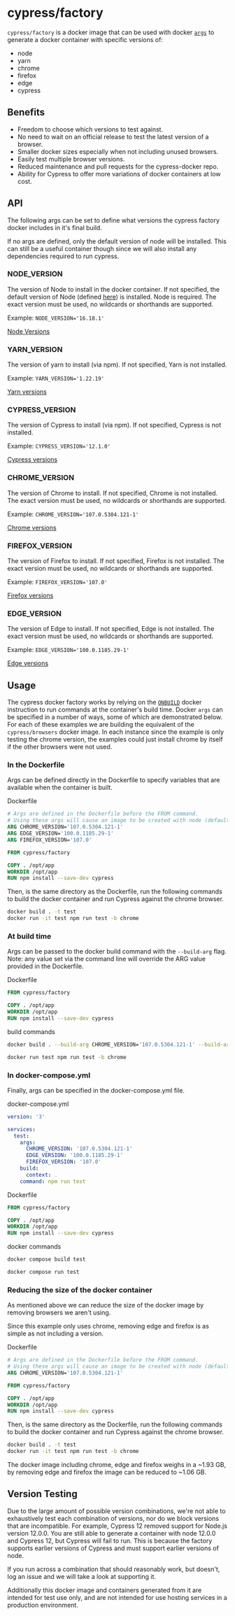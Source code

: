 # cypress/factory

`cypress/factory` is a docker image that can be used with docker [`args`](https://docs.docker.com/engine/reference/builder/#arg) to generate a docker container with specific versions of:

* node
* yarn
* chrome
* firefox
* edge
* cypress

## Benefits

* Freedom to choose which versions to test against.
* No need to wait on an official release to test the latest version of a browser.
* Smaller docker sizes especially when not including unused browsers.
* Easily test multiple browser versions.
* Reduced maintenance and pull requests for the cypress-docker repo.
* Ability for Cypress to offer more variations of docker containers at low cost.

## API

The following args can be set to define what versions the cypress factory docker includes in it's final build.

If no args are defined, only the default version of node will be installed. This can still be a useful container though since we will also install any dependencies required to run cypress.

### NODE_VERSION

The version of Node to install in the docker container. If not specified, the default version of Node (defined [here](./.env)) is installed. Node is required. The exact version must be used, no wildcards or shorthands are supported.

Example: `NODE_VERSION='16.18.1'`

[Node Versions](https://nodejs.org/en/download/releases)

### YARN_VERSION

The version of yarn to install (via npm). If not specified, Yarn is not installed.

Example: `YARN_VERSION='1.22.19'`

[Yarn versions](https://www.npmjs.com/package/yarn)

### CYPRESS_VERSION

The version of Cypress to install (via npm). If not specified, Cypress is not installed.

Example: `CYPRESS_VERSION='12.1.0'`

[Cypress versions](https://www.npmjs.com/package/cypress)

### CHROME_VERSION

The version of Chrome to install. If not specified, Chrome is not installed. The exact version must be used, no wildcards or shorthands are supported.

Example: `CHROME_VERSION='107.0.5304.121-1'`

[Chrome versions](https://www.ubuntuupdates.org/package/google_chrome/stable/main/base/google-chrome-stable)

### FIREFOX_VERSION

The version of Firefox to install. If not specified, Firefox is not installed. The exact version must be used, no wildcards or shorthands are supported.

Example: `FIREFOX_VERSION='107.0'`

[Firefox versions](https://download-installer.cdn.mozilla.net/pub/firefox/releases/)

### EDGE_VERSION

The version of Edge to install. If not specified, Edge is not installed. The exact version must be used, no wildcards or shorthands are supported.

Example: `EDGE_VERSION='100.0.1185.29-1'`

[Edge versions](https://packages.microsoft.com/repos/edge/pool/main/m/microsoft-edge-stable/)

## Usage

The cypress docker factory works by relying on the [`ONBUILD`](https://docs.docker.com/engine/reference/builder/#onbuild) docker instruction to run commands at the container's build time. Docker `args` can be specified in a number of ways, some of which are demonstrated below. For each of these examples we are building the equivalent of the `cypress/browsers` docker image. In each instance since the example is only testing the chrome version, the examples could just install chrome by itself if the other browsers were not used.

### In the Dockerfile

Args can be defined directly in the Dockerfile to specify variables that are available when the container is built.

Dockerfile

```dockerfile
# Args are defined in the Dockerfile before the FROM command.
# Using these args will cause an image to be created with node (default version is 16.18.1), chrome, firefox and edge.
ARG CHROME_VERSION='107.0.5304.121-1'
ARG EDGE_VERSION='100.0.1185.29-1'
ARG FIREFOX_VERSION='107.0'

FROM cypress/factory

COPY . /opt/app
WORKDIR /opt/app
RUN npm install --save-dev cypress
```

Then, is the same directory as the Dockerfile, run the following commands to build the docker container and run Cypress against the chrome browser.

```bash
docker build . -t test
docker run -it test npm run test -b chrome
```

### At build time

Args can be passed to the docker build command with the `--build-arg` flag. Note: any value set via the command line will override the ARG value provided in the Dockerfile.

Dockerfile

```dockerfile
FROM cypress/factory

COPY . /opt/app
WORKDIR /opt/app
RUN npm install --save-dev cypress
```

build commands

```bash
docker build . --build-arg CHROME_VERSION='107.0.5304.121-1' --build-arg EDGE_VERSION='100.0.1185.29-1' --build-arg FIREFOX_VERSION='107.0' -t test

docker run test npm run test -b chrome
```

### In docker-compose.yml

Finally, args can be specified in the docker-compose.yml file.

docker-compose.yml

```yml
version: '3'

services:
  test:
    args:
      CHROME_VERSION: '107.0.5304.121-1'
      EDGE_VERSION: '100.0.1185.29-1'
      FIREFOX_VERSION: '107.0'
    build:
      context: .
    command: npm run test
```

Dockerfile

```dockerfile
FROM cypress/factory

COPY . /opt/app
WORKDIR /opt/app
RUN npm install --save-dev cypress
```

docker commands

```bash
docker compose build test

docker compose run test
```

### Reducing the size of the docker container

As mentioned above we can reduce the size of the docker image by removing browsers we aren't using.

Since this example only uses chrome, removing edge and firefox is as simple as not including a version.

Dockerfile

```dockerfile
# Args are defined in the Dockerfile before the FROM command.
# Using these args will cause an image to be created with node (default version is 16.18.1), chrome, firefox and edge.
ARG CHROME_VERSION='107.0.5304.121-1'

FROM cypress/factory

COPY . /opt/app
WORKDIR /opt/app
RUN npm install --save-dev cypress
```

Then, is the same directory as the Dockerfile, run the following commands to build the docker container and run Cypress against the chrome browser.

```bash
docker build . -t test
docker run -it test npm run test -b chrome
```

The docker image including chrome, edge and firefox weighs in a ~1.93 GB, by removing edge and firefox the image can be reduced to ~1.06 GB.

## Version Testing

Due to the large amount of possible version combinations, we're not able to exhaustively test each combination of versions, nor do we block versions that are incompatible. For example, Cypress 12 removed support for Node.js version 12.0.0. You are still able to generate a container with node 12.0.0 and Cypress 12, but Cypress will fail to run. This is because the factory supports earlier versions of Cypress and must support earlier versions of node.

If you run across a combination that should reasonably work, but doesn't, log an issue and we will take a look at supporting it.

Additionally this docker image and containers generated from it are intended for test use only, and are not intended for use hosting services in a production environment.
